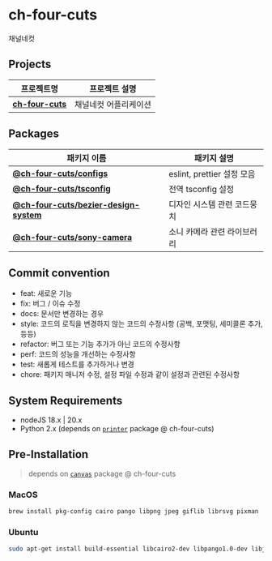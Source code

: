 # ch-four-cuts

채널네컷

## Projects

| 프로젝트명                                        | 프로젝트 설명         |
| ------------------------------------------------- | --------------------- |
| [**ch-four-cuts**](./apps/ch-four-cuts/README.md) | 채널네컷 어플리케이션 |

## Packages

| 패키지 이름                                                                         | 패키지 설명                 |
| ----------------------------------------------------------------------------------- | --------------------------- |
| [**@ch-four-cuts/configs**](./packages/configs/README.md)                           | eslint, prettier 설정 모음  |
| [**@ch-four-cuts/tsconfig**](./packages/tsconfig/README.md)                         | 전역 tsconfig 설정          |
| [**@ch-four-cuts/bezier-design-system**](./packages/bezier-design-system/README.md) | 디자인 시스템 관련 코드뭉치 |
| [**@ch-four-cuts/sony-camera**](./packages/sony-camera/README.md)                   | 소니 카메라 관련 라이브러리 |

## Commit convention

- feat: 새로운 기능
- fix: 버그 / 이슈 수정
- docs: 문서만 변경하는 경우
- style: 코드의 로직을 변경하지 않는 코드의 수정사항 (공백, 포맷팅, 세미콜론 추가, 등등)
- refactor: 버그 또는 기능 추가가 아닌 코드의 수정사항
- perf: 코드의 성능을 개선하는 수정사항
- test: 새롭게 테스트를 추가하거나 변경
- chore: 패키지 매니저 수정, 설정 파일 수정과 같이 설정과 관련된 수정사항

## System Requirements

- nodeJS 18.x | 20.x
- Python 2.x (depends on [`printer`](https://www.npmjs.com/package/printer) package @ ch-four-cuts)

## Pre-Installation

> depends on [`canvas`](https://www.npmjs.com/package/canvas) package @ ch-four-cuts

### MacOS

```bash
brew install pkg-config cairo pango libpng jpeg giflib librsvg pixman
```

### Ubuntu

```bash
sudo apt-get install build-essential libcairo2-dev libpango1.0-dev libjpeg-dev libgif-dev librsvg2-dev
```
